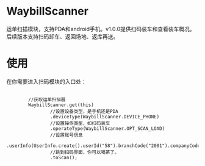 # WaybillScanner
运单扫描模块，支持PDA和android手机。v1.0.0提供扫码装车和查看装车概况。后续版本支持扫码卸车、返回场地、返库再送。<br/>
# 使用
在你需要进入扫码模块的入口处：<br/>
<pre><code>
        //获取运单扫描器
        WaybillScanner.get(this)
                //设置设备类型，是手机还是PDA
                .deviceType(WaybillScanner.DEVICE_PHONE)
                //设置操作类型，如扫码装车
                .operateType(WaybillScanner.OPT_SCAN_LOAD)
                //设置账号信息
                .userInfo(UserInfo.create().userId("58").branchCode("2001").companyCode("002"))
                //跳到扫码界面，你可以喝茶了。
                .toScan();
</code></pre>
